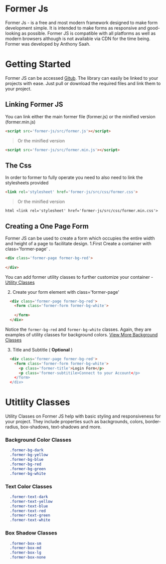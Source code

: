 # Former Js

Former Js - is a free and most modern framework designed to make form development simple. It is intended to make forms as responsive and good-looking as possible. Former JS is compatible with all platforms as well as modern browsers although is not available via CDN for the time being. Former was developed by Anthony Saah.

# Getting Started
Former JS can be accessed [Gitub](https://github.com/tonysaah/form-js/blob/master/). The library can easily be linked to your projects with ease. Just pull or download the required files and link them to your project.

## Linking Former JS
You can link either the main former file (former.js) or the minified version (former.min.js)

```html
<script src='former-js/src/former.js'></script>
```

> Or the minified version

```html
<script src='former-js/src/former.min.js'></script>
```

## The Css
In order to former to fully operate you need to also need to link the stylesheets provided

```html
<link rel='stylesheet' href='former-js/src/css/former.css'>
```
> Or the minified version

```html <link rel='stylesheet' href='former-js/src/css/former.min.css'> ```

## Creating a One Page Form
Former JS can be used to create a form which occupies the entire width and height of a page to facilitate design.
1.First Create a container with class='former-page' .
```html
<div class='former-page former-bg-red'>
  
</div>
```
You can add former utility classes to further customize your container - [Utility Classes](#utitlity-classes)

2. Create your form element with class='former-page'
```html
  <div class='former-page former-bg-red'>
    <form class='former-form former-bg-white'>
      
    </form>
  </div>
```

Notice the `former-bg-red` and `former-bg-white` classes. Again, they are examples of utility classes for background colors. [View More Background Classes](#background-utility-classes)

3. Title and Subtitle ( <b>Optional</b> )
```html
  <div class='former-page former-bg-red'>
    <form class='former-form former-bg-white'>
      <p class='former-title'>Login Form</p>
      <p class='former-subtitile>Connect to your Account</p>
    </form>
  </div>
```

# Utitlity Classes
Utility Classes on Former JS help with basic styling and responsiveness for your project. They include properties such as backgrounds, colors, border-radius, box-shadows, text-shadows and more.
### Background Color Classes

```css
  .former-bg-dark
  .former-bg-yellow
  .former-bg-blue
  .former-bg-red
  .former-bg-green
  .former-bg-white
```

### Text Color Classes
```css
  .former-text-dark
  .former-text-yellow
  .former-text-blue
  .former-text-red
  .former-text-green
  .former-text-white
```

### Box Shadow Classes
```css
  .former-box-sm
  .former-box-md
  .former-box-lg
  .former-box-none
```
